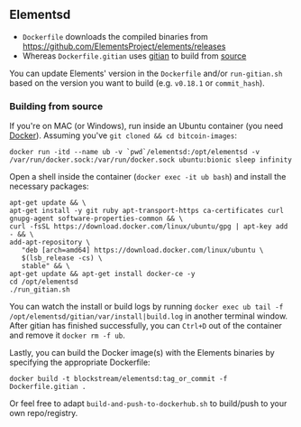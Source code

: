 ## Elementsd

- `Dockerfile` downloads the compiled binaries from
  https://github.com/ElementsProject/elements/releases
- Whereas `Dockerfile.gitian` uses
  [gitian](https://github.com/devrandom/gitian-builder) to build from
  [source](https://github.com/ElementsProject/elements)

You can update Elements' version in the `Dockerfile` and/or `run-gitian.sh`
based on the version you want to build (e.g. `v0.18.1` or `commit_hash`).

### Building from source

If you're on MAC (or Windows), run inside an Ubuntu container (you need
[Docker](https://docs.docker.com/install/#supported-platforms)). Assuming you've
`git cloned && cd bitcoin-images`:

```
docker run -itd --name ub -v `pwd`/elementsd:/opt/elementsd -v /var/run/docker.sock:/var/run/docker.sock ubuntu:bionic sleep infinity
```

Open a shell inside the container (`docker exec -it ub bash`) and install the
necessary packages:

```
apt-get update && \
apt-get install -y git ruby apt-transport-https ca-certificates curl gnupg-agent software-properties-common && \
curl -fsSL https://download.docker.com/linux/ubuntu/gpg | apt-key add - && \
add-apt-repository \
   "deb [arch=amd64] https://download.docker.com/linux/ubuntu \
   $(lsb_release -cs) \
   stable" && \
apt-get update && apt-get install docker-ce -y
cd /opt/elementsd
./run_gitian.sh
```

You can watch the install or build logs by running
`docker exec ub tail -f /opt/elementsd/gitian/var/install|build.log` in another
terminal window. After gitian has finished successfully, you can `Ctrl+D` out of
the container and remove it `docker rm -f ub`.

Lastly, you can build the Docker image(s) with the Elements binaries by
specifying the appropriate Dockerfile:

```
docker build -t blockstream/elementsd:tag_or_commit -f Dockerfile.gitian .
```

Or feel free to adapt `build-and-push-to-dockerhub.sh` to build/push to your own
repo/registry.
